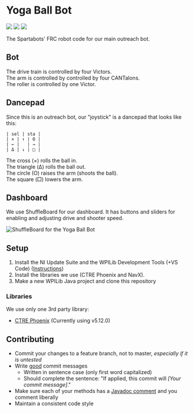 # Yoga Ball Bot

![](https://img.shields.io/github/contributors/SkylineSpartabots/YogaBallBot.svg?style=flat-square)
![](https://img.shields.io/github/languages/code-size/SkylineSpartabots/YogaBallBot.svg?style=flat-square)
![](https://img.shields.io/github/license/SkylineSpartabots/YogaBallBot.svg?style=flat-square)

The Spartabots' FRC robot code for our main outreach bot.

## Bot

The drive train is controlled by four Victors.  
The arm is controlled by controlled by four CANTalons.  
The roller is controlled by one Victor.

## Dancepad

Since this is an outreach bot, our "joystick" is a dancepad that looks like this:
```
| sel | sta |
| × | ↑ | O |
| ← |   | → |
| Δ | ↓ | □ |
```
The cross (×) rolls the ball in.  
The triangle (Δ) rolls the ball out.  
The circle (O) raises the arm (shoots the ball).  
The square (□) lowers the arm.

## Dashboard

We use ShuffleBoard for our dashboard. It has buttons and sliders for enabling and adjusting drive and shooter speed.

![ShuffleBoard for the Yoga Ball Bot](https://user-images.githubusercontent.com/14433542/52677678-bde70a80-2ee3-11e9-97ee-eb9d55db1ab0.png)

## Setup

1. Install the NI Update Suite and the WPILib Development Tools (+VS Code) ([Instructions][installation-instructions])
2. Install the libraries we use (CTRE Phoenix and NavX).
3. Make a new WPILib Java project and clone this repository

### Libraries
We use only one 3rd party library:
- [CTRE Phoenix][ctre-phoenix] (Currently using v5.12.0)

## Contributing
- Commit your changes to a feature branch, not to master, _especially if it is untested_
- Write [good][good-commit-message] commit messages
	- Written in sentence case (only first word capitalized)
	- Should complete the sentence: "If applied, this commit will _[Your commit message]_."
- Make sure each of your methods has a [Javadoc comment][javadoc-comment] and you comment liberally
- Maintain a consistent code style

[installation-instructions]: https://wpilib.screenstepslive.com/s/currentCS/m/java/l/1027504-installing-the-frc-update-suite-all-languages
[ctre-phoenix]: http://www.ctr-electronics.com/control-system/hro.html#product_tabs_technical_resources
[good-commit-message]: https://juffalow.com/other/write-good-git-commit-message
[javadoc-comment]: https://en.wikipedia.org/wiki/Javadoc#Structure_of_a_Javadoc_comment
